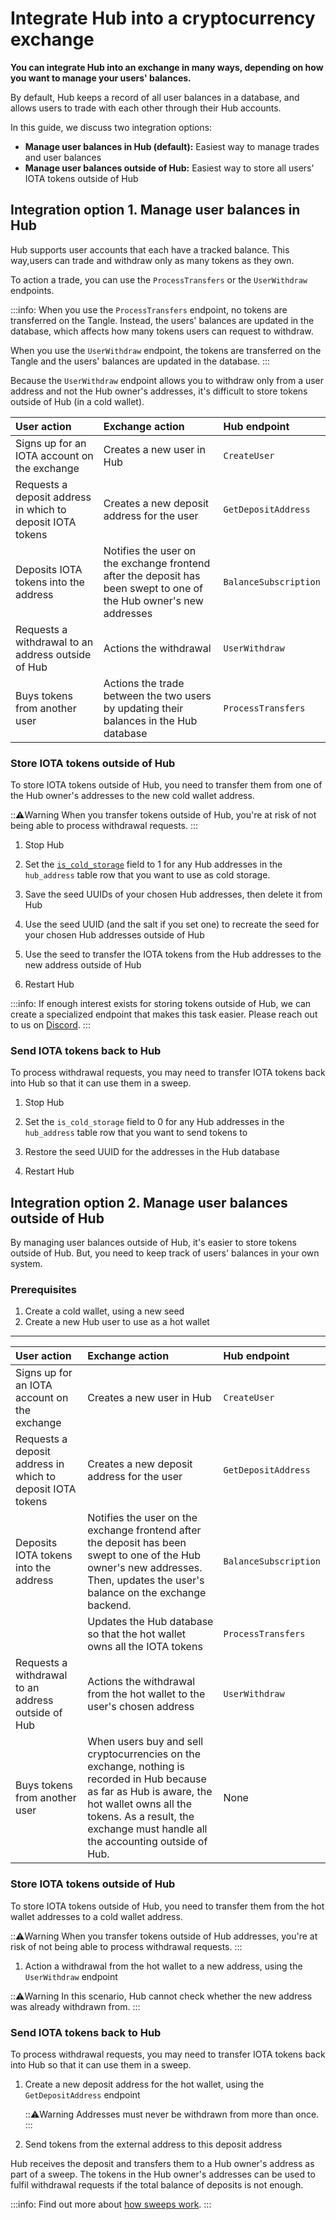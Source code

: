 # Integrate Hub into a cryptocurrency exchange

**You can integrate Hub into an exchange in many ways, depending on how you want to manage your users' balances.**

By default, Hub keeps a record of all user balances in a database, and allows users to trade with each other through their Hub accounts.

In this guide, we discuss two integration options:

- **Manage user balances in Hub (default):** Easiest way to manage trades and user balances
- **Manage user balances outside of Hub:** Easiest way to store all users' IOTA tokens outside of Hub

## Integration option 1. Manage user balances in Hub

Hub supports user accounts that each have a tracked balance. This way,users can trade and withdraw only as many tokens as they own.

To action a trade, you can use the `ProcessTransfers` or the `UserWithdraw` endpoints.

:::info:
When you use the `ProcessTransfers` endpoint, no tokens are transferred on the Tangle. Instead, the users' balances are updated in the database, which affects how many tokens users can request to withdraw.

When you use the `UserWithdraw` endpoint, the tokens are transferred on the Tangle and the users' balances are updated in the database.
:::

Because the `UserWithdraw` endpoint allows you to withdraw only from a user address and not the Hub owner's addresses, it's difficult to store tokens outside of Hub (in a cold wallet).

|**User action**|**Exchange action**|**Hub endpoint**|
|:----------|:--------------|:-----------|
|Signs up for an IOTA account on the exchange|Creates a new user in Hub| `CreateUser`|
|Requests a deposit address in which to deposit IOTA tokens|Creates a new deposit address for the user|`GetDepositAddress`|
|Deposits IOTA tokens into the address|Notifies the user on the exchange frontend after the deposit has been swept to one of the Hub owner's new addresses| `BalanceSubscription`|
|Requests a withdrawal to an address outside of Hub|Actions the withdrawal|`UserWithdraw`|
|Buys tokens from another user|Actions the trade between the two users by updating their balances in the Hub database|`ProcessTransfers`|

### Store IOTA tokens outside of Hub

To store IOTA tokens outside of Hub, you need to transfer them from one of the Hub owner's addresses to the new cold wallet address.

:::warning:Warning
When you transfer tokens outside of Hub, you're at risk of not being able to process withdrawal requests.
:::

1. Stop Hub

2. Set the [`is_cold_storage`](../references/database-tables.md#hub_address) field to 1 for any Hub addresses in the `hub_address` table row that you want to use as cold storage.

3. Save the seed UUIDs of your chosen Hub addresses, then delete it from Hub

4. Use the seed UUID (and the salt if you set one) to recreate the seed for your chosen Hub addresses outside of Hub

5. Use the seed to transfer the IOTA tokens from the Hub addresses to the new address outside of Hub

6. Restart Hub

:::info:
If enough interest exists for storing tokens outside of Hub, we can create a specialized endpoint that makes this task easier. Please reach out to us on [Discord](https://discord.iota.org).
:::

### Send IOTA tokens back to Hub

To process withdrawal requests, you may need to transfer IOTA tokens back into Hub so that it can use them in a sweep.

1. Stop Hub

2. Set the `is_cold_storage` field to 0 for any Hub addresses in the `hub_address` table row that you want to send tokens to

3. Restore the seed UUID for the addresses in the Hub database

4. Restart Hub

## Integration option 2. Manage user balances outside of Hub

By managing user balances outside of Hub, it's easier to store tokens outside of Hub. But, you need to keep track of users' balances in your own system.

### Prerequisites

1. Create a cold wallet, using a new seed
2. Create a new Hub user to use as a hot wallet

---

|**User action**|**Exchange action**|**Hub endpoint**|
|:----------|:--------------|:-----------|
|Signs up for an IOTA account on the exchange|Creates a new user in Hub| `CreateUser`|
|Requests a deposit address in which to deposit IOTA tokens|Creates a new deposit address for the user|`GetDepositAddress`|
|Deposits IOTA tokens into the address|Notifies the user on the exchange frontend after the deposit has been swept to one of the Hub owner's new addresses. Then, updates the user's balance on the exchange backend.|`BalanceSubscription`|
| |Updates the Hub database so that the hot wallet owns all the IOTA tokens|`ProcessTransfers`|
|Requests a withdrawal to an address outside of Hub|Actions the withdrawal from the hot wallet to the user's chosen address|`UserWithdraw`|
|Buys tokens from another user|When users buy and sell cryptocurrencies on the exchange, nothing is recorded in Hub because as far as Hub is aware, the hot wallet owns all the tokens. As a result, the exchange must handle all the accounting outside of Hub.|None|

### Store IOTA tokens outside of Hub

To store IOTA tokens outside of Hub, you need to transfer them from the hot wallet addresses to a cold wallet address.

:::warning:Warning
When you transfer tokens outside of Hub addresses, you're at risk of not being able to process withdrawal requests.
:::

1. Action a withdrawal from the hot wallet to a new address, using the `UserWithdraw` endpoint

  :::warning:Warning
  In this scenario, Hub cannot check whether the new address was already withdrawn from.
  :::

### Send IOTA tokens back to Hub

To process withdrawal requests, you may need to transfer IOTA tokens back into Hub so that it can use them in a sweep.

1. Create a new deposit address for the hot wallet, using the `GetDepositAddress` endpoint

   :::warning:Warning
   Addresses must never be withdrawn from more than once.
   :::

2. Send tokens from the external address to this deposit address

Hub receives the deposit and transfers them to a Hub owner's address as part of a sweep. The tokens in the Hub owner's addresses can be used to fulfil withdrawal requests if the total balance of deposits is not enough.

:::info:
Find out more about [how sweeps work](../concepts/sweeps.md).
:::